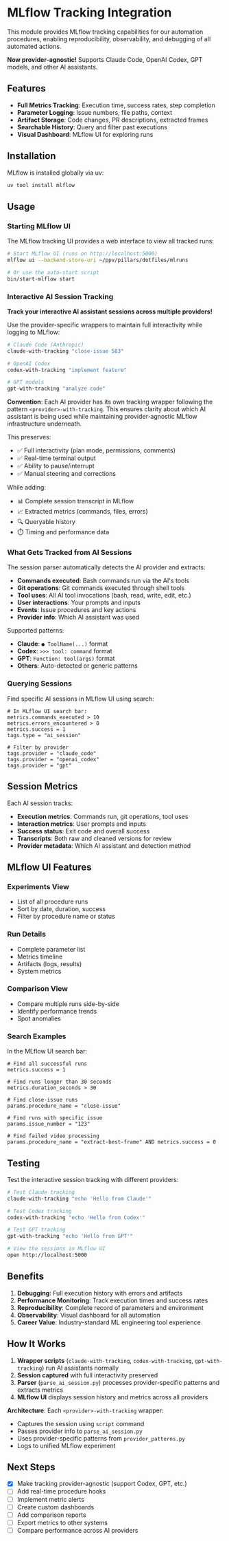 # MLflow Tracking Integration

This module provides MLflow tracking capabilities for our automation procedures, enabling reproducibility, observability, and debugging of all automated actions.

**Now provider-agnostic!** Supports Claude Code, OpenAI Codex, GPT models, and other AI assistants.

## Features

- **Full Metrics Tracking**: Execution time, success rates, step completion
- **Parameter Logging**: Issue numbers, file paths, context
- **Artifact Storage**: Code changes, PR descriptions, extracted frames
- **Searchable History**: Query and filter past executions
- **Visual Dashboard**: MLflow UI for exploring runs

## Installation

MLflow is installed globally via uv:

```bash
uv tool install mlflow
```

## Usage

### Starting MLflow UI

The MLflow tracking UI provides a web interface to view all tracked runs:

```bash
# Start MLflow UI (runs on http://localhost:5000)
mlflow ui --backend-store-uri ~/ppv/pillars/dotfiles/mlruns

# Or use the auto-start script
bin/start-mlflow start
```

### Interactive AI Session Tracking

**Track your interactive AI assistant sessions across multiple providers!**

Use the provider-specific wrappers to maintain full interactivity while logging to MLflow:

```bash
# Claude Code (Anthropic)
claude-with-tracking "close-issue 583"

# OpenAI Codex
codex-with-tracking "implement feature"

# GPT models
gpt-with-tracking "analyze code"
```

**Convention**: Each AI provider has its own tracking wrapper following the pattern `<provider>-with-tracking`. This ensures clarity about which AI assistant is being used while maintaining provider-agnostic MLflow infrastructure underneath.

This preserves:
- ✅ Full interactivity (plan mode, permissions, comments)
- ✅ Real-time terminal output
- ✅ Ability to pause/interrupt
- ✅ Manual steering and corrections

While adding:
- 📊 Complete session transcript in MLflow
- 📈 Extracted metrics (commands, files, errors)
- 🔍 Queryable history
- ⏱️ Timing and performance data

### What Gets Tracked from AI Sessions

The session parser automatically detects the AI provider and extracts:
- **Commands executed**: Bash commands run via the AI's tools
- **Git operations**: Git commands executed through shell tools
- **Tool uses**: All AI tool invocations (bash, read, write, edit, etc.)
- **User interactions**: Your prompts and inputs
- **Events**: Issue procedures and key actions
- **Provider info**: Which AI assistant was used

Supported patterns:
- **Claude**: `● ToolName(...)` format
- **Codex**: `>>> tool: command` format
- **GPT**: `Function: tool(args)` format
- **Others**: Auto-detected or generic patterns

### Querying Sessions

Find specific AI sessions in MLflow UI using search:

```
# In MLflow UI search bar:
metrics.commands_executed > 10
metrics.errors_encountered > 0
metrics.success = 1
tags.type = "ai_session"

# Filter by provider
tags.provider = "claude_code"
tags.provider = "openai_codex"
tags.provider = "gpt"
```

## Session Metrics

Each AI session tracks:
- **Execution metrics**: Commands run, git operations, tool uses
- **Interaction metrics**: User prompts and inputs
- **Success status**: Exit code and overall success
- **Transcripts**: Both raw and cleaned versions for review
- **Provider metadata**: Which AI assistant and detection method

## MLflow UI Features

### Experiments View
- List of all procedure runs
- Sort by date, duration, success
- Filter by procedure name or status

### Run Details
- Complete parameter list
- Metrics timeline
- Artifacts (logs, results)
- System metrics

### Comparison View
- Compare multiple runs side-by-side
- Identify performance trends
- Spot anomalies

### Search Examples

In the MLflow UI search bar:

```
# Find all successful runs
metrics.success = 1

# Find runs longer than 30 seconds
metrics.duration_seconds > 30

# Find close-issue runs
params.procedure_name = "close-issue"

# Find runs with specific issue
params.issue_number = "123"

# Find failed video processing
params.procedure_name = "extract-best-frame" AND metrics.success = 0
```

## Testing

Test the interactive session tracking with different providers:

```bash
# Test Claude tracking
claude-with-tracking "echo 'Hello from Claude'"

# Test Codex tracking
codex-with-tracking "echo 'Hello from Codex'"

# Test GPT tracking
gpt-with-tracking "echo 'Hello from GPT'"

# View the sessions in MLflow UI
open http://localhost:5000
```

## Benefits

1. **Debugging**: Full execution history with errors and artifacts
2. **Performance Monitoring**: Track execution times and success rates
3. **Reproducibility**: Complete record of parameters and environment
4. **Observability**: Visual dashboard for all automation
5. **Career Value**: Industry-standard ML engineering tool experience

## How It Works

1. **Wrapper scripts** (`claude-with-tracking`, `codex-with-tracking`, `gpt-with-tracking`) run AI assistants normally
2. **Session captured** with full interactivity preserved
3. **Parser** (`parse_ai_session.py`) processes provider-specific patterns and extracts metrics
4. **MLflow UI** displays session history and metrics across all providers

**Architecture**: Each `<provider>-with-tracking` wrapper:
- Captures the session using `script` command
- Passes provider info to `parse_ai_session.py`
- Uses provider-specific patterns from `provider_patterns.py`
- Logs to unified MLflow experiment

## Next Steps

- [x] Make tracking provider-agnostic (support Codex, GPT, etc.)
- [ ] Add real-time procedure hooks
- [ ] Implement metric alerts
- [ ] Create custom dashboards
- [ ] Add comparison reports
- [ ] Export metrics to other systems
- [ ] Compare performance across AI providers